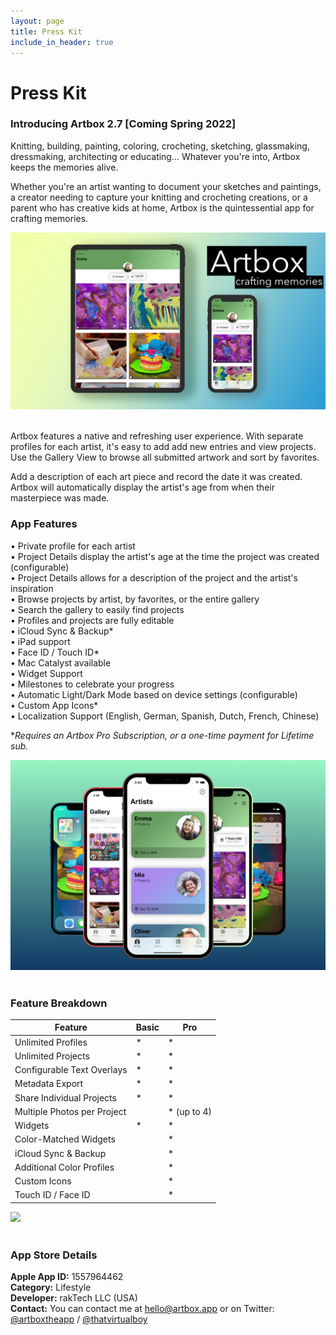 ```yaml
---
layout: page
title: Press Kit
include_in_header: true
---
```


# Press Kit

### Introducing Artbox 2.7 [Coming Spring 2022]
Knitting, building, painting, coloring, crocheting, sketching, glassmaking, dressmaking, architecting or educating... Whatever you're into, Artbox keeps the memories alive.

Whether you're an artist wanting to document your sketches and paintings, a creator needing to capture your knitting and crocheting creations, or a parent who has creative kids at home, Artbox is the quintessential app for crafting memories. 

![](/assets/promo6.png)<br><br>

Artbox features a native and refreshing user experience. With separate profiles for each artist, it's easy to add add new entries and view projects. 
Use the Gallery View to browse all submitted artwork and sort by favorites.

Add a description of each art piece and record the date it was created. Artbox will automatically display the artist's age from when their masterpiece was made.

### App Features
• Private profile for each artist  
• Project Details display the artist's age at the time the project was created (configurable)  
• Project Details allows for a description of the project and the artist's inspiration  
• Browse projects by artist, by favorites, or the entire gallery  
• Search the gallery to easily find projects    
• Profiles and projects are fully editable  
• iCloud Sync & Backup*  
• iPad support  
• Face ID / Touch ID*  
• Mac Catalyst available  
• Widget Support  
• Milestones to celebrate your progress  
• Automatic Light/Dark Mode based on device settings (configurable)  
• Custom App Icons*    
• Localization Support (English, German, Spanish, Dutch, French, Chinese)  

**Requires an Artbox Pro Subscription, or a one-time payment for Lifetime sub.*  

![](/assets/promo1.png)<br><br>

### Feature Breakdown
| Feature | Basic | Pro |
| --- | --- | --- |
| Unlimited Profiles | * | * |
| Unlimited Projects | * | * |
| Configurable Text Overlays | * | * |
| Metadata Export | * | * |
| Share Individual Projects | * | * |
| Multiple Photos per Project |  | * (up to 4) |
| Widgets | * | * | 
| Color-Matched Widgets |  | * |
| iCloud Sync & Backup |  | * |
| Additional Color Profiles |  | * |
| Custom Icons |  | * |
| Touch ID / Face ID |  | * |  

![](/assets/promo4.jpg)<br><br>

### App Store Details
**Apple App ID:** 1557964462  
**Category:** Lifestyle  
**Developer:** rakTech LLC (USA)  
**Contact:** You can contact me at [hello@artbox.app](mailto:hello@artbox.app) or on Twitter: [@artboxtheapp](https://twitter.com/artboxtheapp) / [@thatvirtualboy](https://twitter.com/thatvirtualboy)
